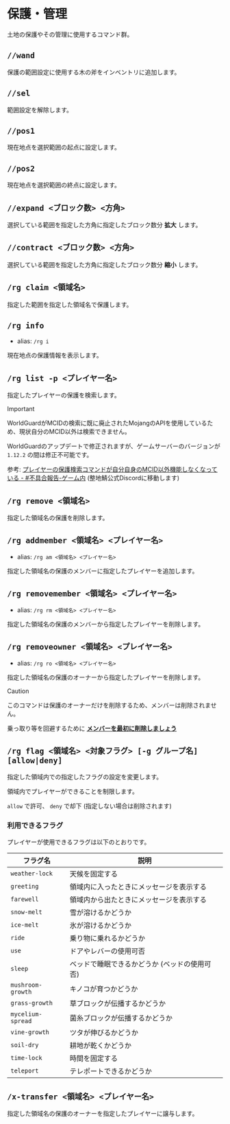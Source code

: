 # 保護・管理

土地の保護やその管理に使用するコマンド群。

## `//wand`

保護の範囲設定に使用する木の斧をインベントリに追加します。

## `//sel`

範囲設定を解除します。

## `//pos1`

現在地点を選択範囲の起点に設定します。

## `//pos2`

現在地点を選択範囲の終点に設定します。

## `//expand <ブロック数> <方角>`

選択している範囲を指定した方角に指定したブロック数分 **拡大** します。

## `//contract <ブロック数> <方角>`

選択している範囲を指定した方角に指定したブロック数分 **縮小** します。

## `/rg claim <領域名>`

指定した範囲を指定した領域名で保護します。

## `/rg info`

- alias: `/rg i`

現在地点の保護情報を表示します。

## `/rg list -p <プレイヤー名>`

指定したプレイヤーの保護を検索します。

> [!IMPORTANT]
>
> WorldGuardがMCIDの検索に既に廃止されたMojangのAPIを使用しているため、現状自分のMCID以外は検索できません。
>
> WorldGuardのアップデートで修正されますが、ゲームサーバーのバージョンが `1.12.2` の間は修正不可能です。
>
> 参考: [プレイヤーの保護検索コマンドが自分自身のMCID以外機能しなくなっている - #不具合報告-ゲーム内](https://discord.com/channels/237758724121427969/1106084808897069117)
> (整地鯖公式Discordに移動します)

## `/rg remove <領域名>`

指定した領域名の保護を削除します。

## `/rg addmember <領域名> <プレイヤー名>`

- alias: `/rg am <領域名> <プレイヤー名>`

指定した領域名の保護のメンバーに指定したプレイヤーを追加します。

## `/rg removemember <領域名> <プレイヤー名>`

- alias: `/rg rm <領域名> <プレイヤー名>`

指定した領域名の保護のメンバーから指定したプレイヤーを削除します。

## `/rg removeowner <領域名> <プレイヤー名>`

- alias: `/rg ro <領域名> <プレイヤー名>`

指定した領域名の保護のオーナーから指定したプレイヤーを削除します。

> [!CAUTION]
>
> このコマンドは保護のオーナーだけを削除するため、メンバーは削除されません。
>
> 乗っ取り等を回避するために [**メンバーを最初に削除しましょう**](#rg-removemember-領域名-プレイヤー名)

## `/rg flag <領域名> <対象フラグ> [-g グループ名] [allow|deny]`

指定した領域内での指定したフラグの設定を変更します。

領域内でプレイヤーができることを制限します。

`allow` で許可、 `deny` で却下 (指定しない場合は削除されます)

### 利用できるフラグ

プレイヤーが使用できるフラグは以下のとおりです。

| フラグ名 | 説明 |
| ---- | ---- |
| `weather-lock` | 天候を固定する |
| `greeting` | 領域内に入ったときにメッセージを表示する |
| `farewell` | 領域内から出たときにメッセージを表示する |
| `snow-melt` | 雪が溶けるかどうか |
| `ice-melt` | 氷が溶けるかどうか |
| `ride` | 乗り物に乗れるかどうか |
| `use` | ドアやレバーの使用可否 |
| `sleep` | ベッドで睡眠できるかどうか (ベッドの使用可否) |
| `mushroom-growth` | キノコが育つかどうか |
| `grass-growth` | 草ブロックが伝播するかどうか |
| `mycelium-spread` | 菌糸ブロックが伝播するかどうか |
| `vine-growth` | ツタが伸びるかどうか |
| `soil-dry` | 耕地が乾くかどうか |
| `time-lock` | 時間を固定する |
| `teleport` | テレポートできるかどうか |

## `/x-transfer <領域名> <プレイヤー名>`

指定した領域名の保護のオーナーを指定したプレイヤーに譲与します。

